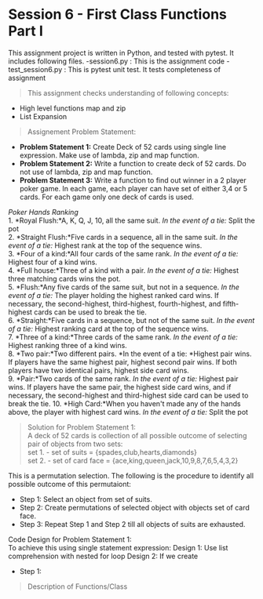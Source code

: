 
# Session 6 - First Class Functions Part I

This assignment project is written in Python, and tested with pytest. It includes following files.
-session6.py      : This is the assignment code
-test_session6.py : This is pytest unit test. It tests completeness of assignment

>This assignment checks understanding of following concepts:
- High level functions map and zip
- List Expansion

>Assignement Problem Statement:
- **Problem Statement 1:** Create Deck of 52 cards using single line expression. Make use of lambda, zip and map function.
- **Problem Statement 2:** Write a function to create deck of 52 cards. Do not use of lambda, zip and map function.
- **Problem Statement 3:** Write a function to find out winner in a 2 player poker game. In each game, each player can have set of either 3,4 or 5 cards. For each game only one deck of cards is used.   

*Poker Hands Ranking*    
    1. *Royal Flush:*A, K, Q, J, 10, all the same suit. *In the event of a tie:* Split the pot  
    2. *Straight Flush:*Five cards in a sequence, all in the same suit. *In the event of a tie:* Highest rank at the top of the sequence wins.     
    3. *Four of a kind:*All four cards of the same rank. *In the event of a tie:* Highest four of a kind wins.    
    4. *Full house:*Three of a kind with a pair. *In the event of a tie:* Highest three matching cards wins the pot.   
    5. *Flush:*Any five cards of the same suit, but not in a sequence. *In the event of a tie:* The player holding the highest ranked card wins. If necessary, the second-highest, third-highest, fourth-highest, and fifth-highest cards can be used to break the tie.  
    6. *Straight:*Five cards in a sequence, but not of the same suit. *In the event of a tie:* Highest ranking card at the top of the sequence wins.  
    7. *Three of a kind:*Three cards of the same rank. *In the event of a tie:* Highest ranking three of a kind wins.  
    8. *Two pair:*Two different pairs. *In the event of a tie: *Highest pair wins. If players have the same highest pair, highest second pair wins. If both players have two identical pairs, highest side card wins.  
    9. *Pair:*Two cards of the same rank.  *In the event of a tie:* Highest pair wins. If players have the same pair, the highest side card wins, and if necessary, the second-highest and third-highest side card can be used to break the tie.
    10. *High Card:*When you haven't made any of the hands above, the player with highest card wins. *In the event of a tie:* Split the pot  

>Solution for Problem Statement 1:  
A deck of 52 cards is collection of all possible outcome of selecting pair of objects from two sets:  
    set 1. - set of suits = {spades,club,hearts,diamonds}  
    set 2. - set of card face = {ace,king,queen,jack,10,9,8,7,6,5,4,3,2}

This is a permutation selection. The following is the procedure to identify all possible outcome of this permutaiont:  
- Step 1: Select an object from set of suits.  
- Step 2: Create permutations of selected object with objects set of card face.  
- Step 3: Repeat Step 1 and Step 2 till all objects of suits are exhausted.

Code Design for Problem Statement 1:  
To achieve this using single statement expression:
Design 1: Use list comprehension with nested for loop
Design 2: If we create   
 - Step 1: 



> Description of Functions/Class
